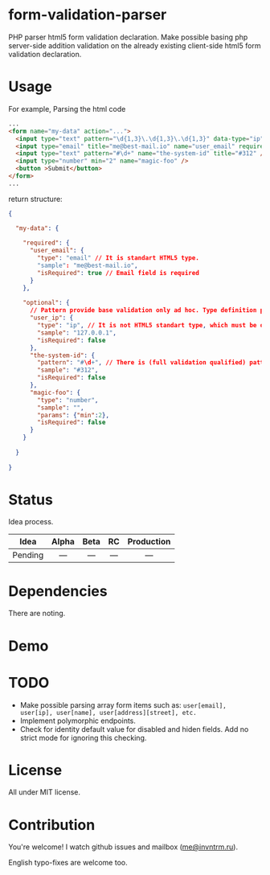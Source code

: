 form-validation-parser
======================

PHP parser html5 form validation declaration. Make possible basing php server-side addition validation on the already existing client-side html5 form validation declaration.


# Usage

For example, Parsing the html code

```html
...
<form name="my-data" action="...">
  <input type="text" pattern="\d{1,3}\.\d{1,3}\.\d{1,3}" data-type="ip" title="127.0.0.1" name="user_ip" />
  <input type="email" title="me@best-mail.io" name="user_email" required />
  <input type="text" pattern="#\d+" name="the-system-id" title="#312" />
  <input type="number" min="2" name="magic-foo" />
  <button >Submit</button>
</form>
...
```

return structure:

```json
{

  "my-data": {
  
    "required": {
      "user_email": {
        "type": "email" // It is standart HTML5 type.
        "sample": "me@best-mail.io",
        "isRequired": true // Email field is required
      }
    },
    
    "optional": {
      // Pattern provide base validation only ad hoc. Type definition provide full validation layer.
      "user_ip": {
        "type": "ip", // It is not HTML5 standart type, which must be defined additionally
        "sample": "127.0.0.1",
        "isRequired": false
      },
      "the-system-id": {
        "pattern": "#\d+", // There is (full validation qualified) pattern only.
        "sample": "#312",
        "isRequired": false
      },
      "magic-foo": {
        "type": "number",
        "sample": "",
        "params": {"min":2},
        "isRequired": false
      }
    }
    
  }
  
}
```


# Status

Idea process.

| **Idea** | Alpha | Beta | RC | Production |
|:--------:|:-----:|:----:|:--:|:----------:|
|  Pending |   —   |  —   |  — |      —     |


# Dependencies

There are noting.

# Demo

# TODO

* Make possible parsing array form items such as: `user[email], user[ip], user[name], user[address][street], etc.`
* Implement polymorphic endpoints.
* Check for identity default value for disabled and hiden fields. Add no strict mode for ignoring this checking.

# License

All under MIT license.

# Contribution

You're welcome!
I watch github issues and mailbox (me@invntrm.ru).

English typo-fixes are welcome too.
